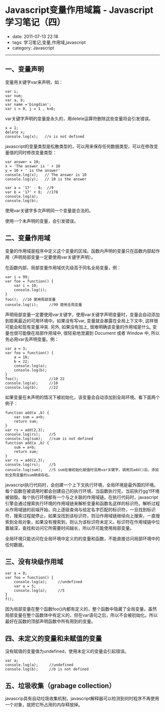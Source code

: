 # Javascript变量作用域篇 - Javascript学习笔记（四）

- date: 2011-07-13 22:18
- tags: 学习笔记,变量,作用域,javascript
- category: Javascript

----------------

## 一、变量声明 ##

变量用关键字var来声明，如：
	
	var i;
	var num;
	var a, b;
	var name ='bingdian';
	var i = 0, j = 1 , k=6;

var关键字声明的变量是永久的，用delete运算符删除这些变量将会引发错误。


	x = 1;
	delete x;
	console.log(x);   //x is not defined

javascript的变量类型是松散类型的，可以用来保存任何数据类型，可以在修改变量值的同时修改变量类型：

	var answer = 10;
	x = 'The answer is ' + 10
	y = 10 + ' is the answer'
	console.log(x);   // The answer is 10
	console.log(y);   // 10 is the answer
	
	var a = '17' - 8;  //9
	var b = '17' + 8;  //178
	console.log(a);
	console.log(b);

使用var关键字多次声明同一个变量是合法的。

使用一个未声明的变量，会引发错误。

## 二、变量作用域 ##

变量的作用域是程序中定义这个变量的区域。函数内声明的变量只在函数内部起作用（声明局部变量一定要使用var关键字声明）。

在函数内部，局部变量作用域优先级高于同名全局变量，例：

	var i = 99;
	var foo = function() {
		var i = 10;
		console.log(i);
	}
	foo();  //10 使用局部变量
	console.log(i);     //99 使用全局变量

声明局部变量一定要使用var关键字，使用var关键字声明变量时，变量会自动添加到距离最近的可用环境中。如果没有写var, 变量就会暴露在全局上下文中, 这样很可能会和现有变量冲突. 另外, 如果没有加上, 很难明确该变量的作用域是什么, 变量也很可能像在局部作用域中, 很轻易地泄漏到 Document 或者 Window 中, 所以务必用var去声明变量。例：

	var a = 3;
	var foo = function() {
		a = 10;
		b = 22;
		console.log(a);
		console.log(b);
	}
	foo();              //10 22
	console.log(a);     //10
	console.log(b);     //22

如果变量在未声明的情况下被初始化，该变量会自动添加到全局环境。看下面两个例子：

	function add(a ,b) {
		var sum = a+b;
		return sum;
	}
	var rs = add(2,3);  
	console.log(rs);    //5
	console.log(sum);   //sum is not defined
	function add(a ,b) {
		sum = a+b;
		return sum;
	}
	var rs = add(2,3);  
	console.log(rs);    //5
	console.log(sum);   //5 sum在被初始化赋值时没用var关键字，调用完add()后，添加到全局变量的sum继续存在。

javascript执行代码时，会创建一个上下文执行环境，全局环境是最外围的环境。每个函数在被调用时都会创建自己的执行环境，当函数执行完，当前执行gg'f环境被销毁。每个执行环境都有一个与之关联的作用域链。在执行代码时，javascript引擎会通过搜索执行环境的作用域链来解析变量和函数名这样的标识符。解析过程从作用域链的前端开始，向上逐级查询与给定名字匹配的标识符，一旦找到标识符，搜索过程就停止，如果没找到该标识符，则沿作用域链继续向上搜索，一直搜索到全局对象，如果没有搜索到，则认为该标识符未定义。标识符在作用域链中位置越深，查找和访问它所需要时间越长，所以尽可能使用局部变量。

全局环境只能访问在全局环境中定义的的变量和函数，不能直接访问局部环境中的任何数据。

## 三、没有块级作用域 ##

	var a = 8;
	var foo = function() {
		console.log(a);     //undefined
		var a = 5;
		console.log(a);     //5
	}
	f();

因为局部变量在整个函数foo()内都有定义的，整个函数中隐藏了全局变量。虽然局部变量在整个函数体中有定义的，但在var语句之后，所以不会被初始化。所以最好在函数的顶部声明函数中所有用到的变量。

## 四、未定义的变量和未赋值的变量 ##

没有赋值的变量值为undefined，使用未定义的变量会引起错误。

	var a;
	console.log(a);     //undefined
	console.log(b);     //b is not defined 

## 五、垃圾收集（grabage collection） ##

javascrip具有自动垃圾收集机制，javascript解释器可以检测到何时程序不再使用一个对象，就把它所占用的内存释放掉。


